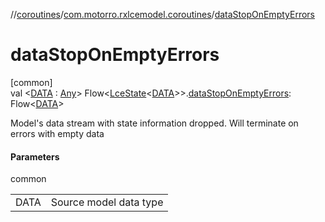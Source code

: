 //[coroutines](../../index.md)/[com.motorro.rxlcemodel.coroutines](index.md)/[dataStopOnEmptyErrors](data-stop-on-empty-errors.md)

# dataStopOnEmptyErrors

[common]\
val &lt;[DATA](data-stop-on-empty-errors.md) : [Any](https://kotlinlang.org/api/latest/jvm/stdlib/kotlin/-any/index.html)&gt; Flow&lt;[LceState](../../../lce/lce/com.motorro.rxlcemodel.lce/-lce-state/index.md)&lt;[DATA](data-stop-on-empty-errors.md)&gt;&gt;.[dataStopOnEmptyErrors](data-stop-on-empty-errors.md): Flow&lt;[DATA](data-stop-on-empty-errors.md)&gt;

Model's data stream with state information dropped. Will terminate on errors with empty data

#### Parameters

common

| | |
|---|---|
| DATA | Source model data type |
